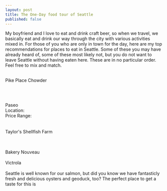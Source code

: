 ```yaml
---
layout: post
title: The One-Day food tour of Seattle
published: false
---
```


My boyfriend and I love to eat and drink craft beer, so when we travel, we basically eat and drink our way through the city with various activities mixed in.
For those of you who are only in town for the day, here are my top recommendations for places to eat in Seattle. Some of these you may have already heard of, some of these most likely not, but you do not want to leave Seattle without having eaten here. These are in no particular order. Feel free to mix and match.<BR><BR>

Pike Place Chowder<BR>

<BR><BR>

Paseo<BR>
Location: <BR>
Price Range: <BR>
<BR><BR>
Taylor's Shellfish Farm

<BR><BR>
Bakery Nouveau
<BR><BR>
Victrola
<BR><BR>
Seattle is well known for our salmon, but did you know we have fantasticly fresh and delicious oysters and geoduck, too? The perfect place to get a taste for this is 